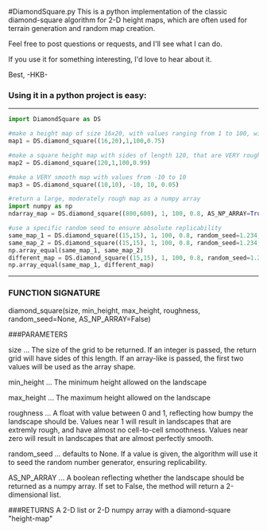 #DiamondSquare.py
This is a python implementation of the classic diamond-square algorithm for 2-D height maps,
which are often used for terrain generation and random map creation. 


Feel free to post questions or requests, and I'll see what I can do.

If you use it for something interesting, I'd love to hear about it. 

Best,
-HKB-



### Using it in a python project is easy:
------------------------------------------------------
```python
import DiamondSquare as DS

#make a height map of size 16x20, with values ranging from 1 to 100, with moderate roughness
map1 = DS.diamond_square((16,20),1,100,0.75)

#make a square height map with sides of length 120, that are VERY rough
map2 = DS.diamond_square(120,1,100,0.99)

#make a VERY smooth map with values from -10 to 10
map3 = DS.diamond_square((10,10), -10, 10, 0.05)

#return a large, moderately rough map as a numpy array
import numpy as np
ndarray_map = DS.diamond_square((800,600), 1, 100, 0.8, AS_NP_ARRAY=True)

#use a specific random seed to ensure absolute replicability
same_map_1 = DS.diamond_square((15,15), 1, 100, 0.8, random_seed=1.234, AS_NP_ARRAY=True)
same_map_2 = DS.diamond_square((15,15), 1, 100, 0.8, random_seed=1.234, AS_NP_ARRAY=True)
np.array_equal(same_map_1, same_map_2)
different_map = DS.diamond_square((15,15), 1, 100, 0.8, random_seed=1.2341, AS_NP_ARRAY=True)
np.array_equal(same_map_1, different_map)
```
------------------------------------------------------

### FUNCTION SIGNATURE
diamond_square(size, min_height, max_height, roughness, random_seed=None, AS_NP_ARRAY=False)

###PARAMETERS

size
... The size of the grid to be returned. If an integer is passed, the return grid will have sides of this length. If an array-like is passed, the first two values will be used as the array shape.

min_height
... The minimum height allowed on the landscape

max_height
... The maximum height allowed on the landscape

roughness
... A float with value between 0 and 1, reflecting how bumpy the landscape should be. Values near 1 will result in landscapes that are extremly rough, and have almost no cell-to-cell smoothness. Values near zero will result in landscapes that are almost perfectly smooth.

random_seed
... defaults to None. If a value is given, the algorithm will use it to seed the random number generator, ensuring replicability.

AS_NP_ARRAY
... A boolean reflecting whether the landscape should be returned as a numpy array. If set to False, the method will return a 2-dimensional list.


###RETURNS
A 2-D list or 2-D numpy array with a diamond-square "height-map"




